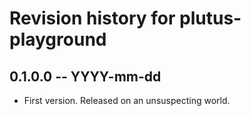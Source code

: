 # Revision history for plutus-playground

## 0.1.0.0 -- YYYY-mm-dd

* First version. Released on an unsuspecting world.

